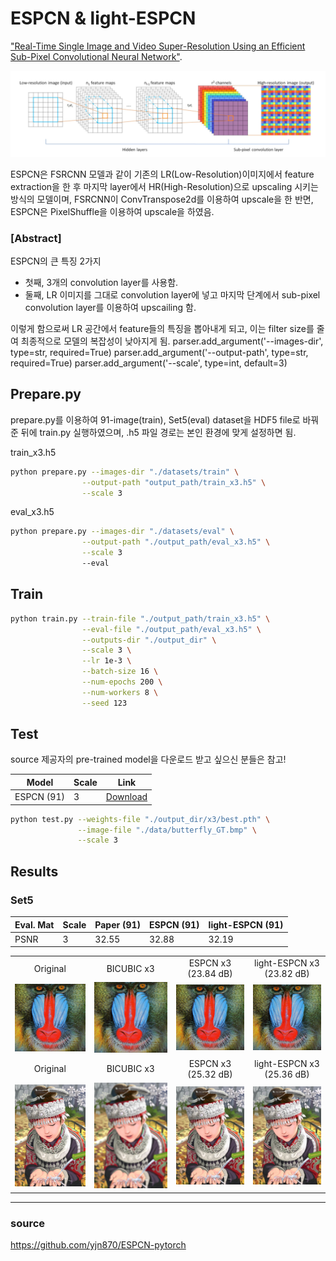 # ESPCN & light-ESPCN

["Real-Time Single Image and Video Super-Resolution Using an Efficient Sub-Pixel Convolutional Neural Network"](https://arxiv.org/abs/1609.05158).

<center><img src="./thumbnails/fig1.png"></center>

ESPCN은 FSRCNN 모델과 같이 기존의 LR(Low-Resolution)이미지에서 feature extraction을 한 후 마지막 layer에서 HR(High-Resolution)으로 upscaling 시키는 방식의 모델이며, FSRCNN이 ConvTranspose2d를 이용하여 upscale을 한 반면, ESPCN은 PixelShuffle을 이용하여 upscale을 하였음.

### [Abstract]
ESPCN의 큰 특징 2가지
- 첫째, 3개의 convolution layer를 사용함. 
- 둘째, LR 이미지를 그대로 convolution layer에 넣고 마지막 단계에서 sub-pixel convolution layer를 이용하여 upscailing 함. 

이렇게 함으로써 LR 공간에서 feature들의 특징을 뽑아내게 되고, 이는 filter size를 줄여 최종적으로 모델의 복잡성이 낮아지게 됨.
    parser.add_argument('--images-dir', type=str, required=True)
    parser.add_argument('--output-path', type=str, required=True)
    parser.add_argument('--scale', type=int, default=3)

## Prepare.py

prepare.py를 이용하여 91-image(train), Set5(eval) dataset을 HDF5 file로 바꿔준 뒤에 train.py 실행하였으며,
.h5 파일 경로는 본인 환경에 맞게 설정하면 됨.

train_x3.h5

```bash
python prepare.py --images-dir "./datasets/train" \
                --output-path "output_path/train_x3.h5" \
                --scale 3
```

eval_x3.h5

```bash
python prepare.py --images-dir "./datasets/eval" \
                --output-path "./output_path/eval_x3.h5" \
                --scale 3
                --eval
```

## Train


```bash
python train.py --train-file "./output_path/train_x3.h5" \
                --eval-file "./output_path/eval_x3.h5" \
                --outputs-dir "./output_dir" \
                --scale 3 \
                --lr 1e-3 \
                --batch-size 16 \
                --num-epochs 200 \
                --num-workers 8 \
                --seed 123                
```

## Test

source 제공자의 pre-trained model을 다운로드 받고 싶으신 분들은 참고!

| Model | Scale | Link |
|-------|-------|------|
| ESPCN (91) | 3 | [Download](https://www.dropbox.com/s/2fl5jz5nw9oiw1f/espcn_x3.pth?dl=0) |


```bash
python test.py --weights-file "./output_dir/x3/best.pth" \
               --image-file "./data/butterfly_GT.bmp" \
               --scale 3
```

## Results

### Set5

| Eval. Mat | Scale | Paper (91) | ESPCN (91) | light-ESPCN (91) |
|-----------|-------|-------|-----------------|-----------------|
| PSNR | 3 | 32.55 | 32.88 | 32.19 |

<table>
    <tr>
        <td><center>Original</center></td>
        <td><center>BICUBIC x3</center></td>
        <td><center>ESPCN x3 (23.84 dB)</center></td>
        <td><center>light-ESPCN x3 (23.82 dB)</center></td>
    </tr>
    <tr>
    	<td>
    		<center><img src="./data/baboon.bmp""></center>
    	</td>
    	<td>
    		<center><img src="./data/baboon_bicubic_x3.bmp"></center>
    	</td>
    	<td>
    		<center><img src="./data/baboon_espcn_x3.bmp"></center>
    	</td>
      <td>
    		<center><img src="./data/baboon_light_espcn_x3.bmp"></center>
    	</td>
    </tr>
    <tr>
        <td><center>Original</center></td>
        <td><center>BICUBIC x3</center></td>
        <td><center>ESPCN x3 (25.32 dB)</center></td>
        <td><center>light-ESPCN x3 (25.36 dB)</center></td>  
    </tr>
    <tr>
    	<td>
    		<center><img src="./data/comic.bmp""></center>
    	</td>
    	<td>
    		<center><img src="./data/comic_bicubic_x3.bmp"></center>
    	</td>
    	<td>
    		<center><img src="./data/comic_espcn_x3.bmp"></center>
    	</td>
      <td>
    		<center><img src="./data/comic_light_espcn_x3.bmp"></center>
    	</td>
    </tr>  
</table>

--------
### source
https://github.com/yjn870/ESPCN-pytorch
